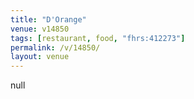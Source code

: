 ```yaml
---
title: "D'Orange"
venue: v14850
tags: [restaurant, food, "fhrs:412273"]
permalink: /v/14850/
layout: venue
---
```

null